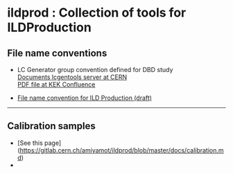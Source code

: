 # ildprod : Collection of tools for ILDProduction

## File name conventions

- LC Generator group convention defined for DBD study  
    [Documents lcgentools server at CERN](https://svnweb.cern.ch/trac/lcgentools/browser/tags/v2r2/ILC/documents/generator-conventions.docx)  
    [PDF file at KEK Confluence](https://wiki.kek.jp/display/~miyamoto/ILC+Software+Common+Task?preview=%2F6496081%2F12058650%2Fgenerator-conventions.pdf)  
   
- [File name convention for ILD Production (draft)]( https://gitlab.cern.ch/amiyamot/ildprod/tree/master/docs/Conventions.txt )  

___________________________
## Calibration samples
- [See this page] (https://gitlab.cern.ch/amiyamot/ildprod/blob/master/docs/calibration.md)
- 

